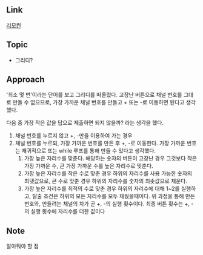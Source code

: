 ## Link
[리모컨](https://www.acmicpc.net/problem/1107)

## Topic
- 그리디?

## Approach
'최소 몇 번'이라는 단어를 보고 그리디를 떠올렸다. 
고장난 버튼으로 채널 번호를 그대로 만들 수 없으므로, 가장 가까운 채널 번호를 만들고 + 또는 -로 이동하면 된다고 생각했다.

다음 중 가장 작은 값을 답으로 제출하면 되지 않을까? 라는 생각을 했다.
1. 채널 번호를 누르지 않고 +, -만을 이용하여 가는 경우
2. 채널 번호를 누르되, 가장 가까운 번호를 만든 후 +, -로 이동한다.
   가장 가까운 번호는 재귀적으로 또는 while 루프를 통해 만들 수 있다고 생각했다.
      1) 가장 높은 자리수를 맞춘다. 해당하는 숫자의 버튼이 고장난 경우 그것보다 작은 가장 가까운 수, 큰 가장 가까운 수를 높은 자리수로 맞춘다.
      2) 가장 높은 자리수를 작은 수로 맞춘 경우 하위의 자리수를 사용 가능한 숫자의 최댓값으로, 큰 수로 맞춘 경우 하위의 자리수를 숫자의 최솟값으로 채운다.
      3) 가장 높은 자리수를 최적의 수로 맞춘 경우 하위의 자리수에 대해 1~2를 실행하고, 탈출 조건은 하위의 모든 자리수를 모두 채웠을때이다.
   위 과정을 통해 만든 번호와, 만들려는 채널의 차가 곧 +, -의 실행 횟수이다. 최종 버튼 횟수는 +, -의 실행 횟수에 자리수를 더한 값이다

## Note
알아둬야 할 점